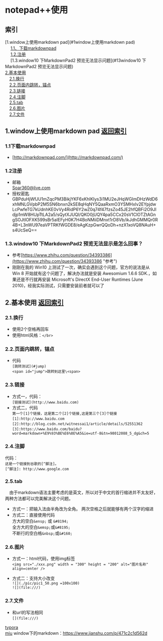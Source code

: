 # **notepad++使用**

## **索引**  
[1.window上使用markdown pad](#1window上使用markdown pad)    
&emsp; [1.1、下载markdownpad](#11下载markdownpad)  
&emsp; [1.2.注册](#12注册)  
&emsp; [1.3.window10 下MarkdownPad2 预览无法显示问题](#13window10 下MarkdownPad2 预览无法显示问题)  
[2.基本使用](#2基本使用)  
&emsp;[2.1.换行](#21换行)  
&emsp;[2.2.页面内跳转，锚点](#22页面内跳转，锚点)  
&emsp;[2.3.链接](#23链接)  
&emsp;[2.4.注脚](#24注脚)  
&emsp;[2.5.tab](#25tab)  
&emsp;[2.6.图片](#26图片)  
&emsp;[2.7.文件](#27文件)  


## 1.window上使用markdown pad  [返回索引](#索引)
### 1.1下载markdownpad  
- [http://markdownpad.com/](http://markdownpad.com/)
### 1.2注册
- 邮箱  
  Soar360@live.com
- 授权密匙GBPduHjWfJU1mZqcPM3BikjYKF6xKhlKIys3i1MU2eJHqWGImDHzWdD6xhMNLGVpbP2M5SN6bnxn2kSE8qHqNY5QaaRxmO3YSMHxlv2EYpjdwLcPwfeTG7kUdnhKE0vVy4RidP6Y2wZ0q74f47fzsZo45JE2hfQBFi2O9Jldjp1mW8HUpTtLA2a5/sQytXJUQl/QKO0jUQY4pa5CCx20sV1ClOTZtAGngSOJtIOFXK599sBr5aIEFyH0K7H4BoNMiiDMnxt1rD8Vb/ikJdhGMMQr0R4B+L3nWU97eaVPTRKfWGDE8/eAgKzpGwrQQoDh+nzX1xoVQ8NAuH+s4UcSeQ== 
### 1.3.window10 下MarkdownPad2 预览无法显示是怎么回事？
- 参考[https://www.zhihu.com/question/34393386](https://www.zhihu.com/question/34393386 "参考")
- 刚刚在我的 Win10 上测试了一次，确实会遇到这个问题，官方的说法是从 Win 8 开始就有这个问题了，解决办法就是安装 Awesomium 1.6.6 SDK.，如果还是不行就再安装 Microsoft's DirectX End-User Runtimes (June 2010)，经我实际测试，只需要安装前者就可以了 






## 2.基本使用  [返回索引](#索引)  
### 2.1.换行  
- 使用2个空格再回车 
- 使用html风格：`</br>`
### 2.2.页面内跳转，锚点  
- 代码  
  `[跳转测试](#jump)`  
  `<span id="jump">跳转到这里\<span>`
### 2.3.链接
- 方式一，代码：  
  `[链接测试](http://www.baidu.com)`
- 方式二，代码  
  `第一个[1]个链接，这是第二个[2]个链接,这是第三个[3]个链接`  
  `[1]:http://www.baidu.com`  
  `[2]:http://blog.csdn.net/witnessai1/article/details/52551362`  
  `[3]:https://www.baidu.com/baidu?word=markdown+%E9%93%BE%E6%8E%A5&ie=utf-8&tn=98012088_5_dg&ch=5`  
### 2.4.注脚
代码：  
`这是一个链接到谷歌的[^脚注]。`  
`[^脚注]: http://www.google.com`

### 2.5.tab 
&emsp;由于markdown语法主要考虑的是英文，所以对于中文的首行缩进并不太友好，两种方法都可以完美解决这个问题。  

- 方式一：把输入法由半角改为全角。 两次空格之后就能够有两个汉字的缩进  
- 方式二：直接使用代码  
  方大的空白`&ensp;` 或 `&#8194;`  
  全方大的空白`&emsp;`或`&#8195;`  
  不断行的空白格`&nbsp;`或`&#160;`  

### 2.6.图片 
- 方式一：html代码，使用img标签  
  `<img src="./xxx.png" width = "300" height = "200" alt="图片名称" align=center />`

- 方式二：支持大小改变  
  `![](./pic/pic1_50.png =100x100)`  
  `![](file:///)`

### 2.7.文件 
- 和url的写法相同  
  `[](file:///)`




[typora](https://www.typora.io/#windows)  
[miu](https://www.appinn.com/miu-markdown-editor/)
window下的markdown：https://www.jianshu.com/p/471c2c1d562d
